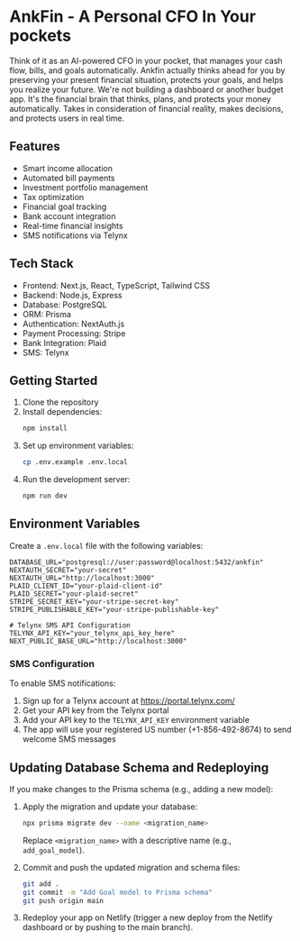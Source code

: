 # AnkFin - A Personal CFO In Your pockets

Think of it as an AI-powered CFO in your pocket, that manages your cash flow, bills, and goals automatically. Ankfin actually thinks ahead for you by preserving your present financial situation, protects your goals, and helps you realize your future. We're not building a dashboard or another budget app. It's the financial brain that thinks, plans, and protects your money automatically. Takes in consideration of financial reality, makes decisions, and protects users in real time.

## Features

- Smart income allocation
- Automated bill payments
- Investment portfolio management
- Tax optimization
- Financial goal tracking
- Bank account integration
- Real-time financial insights
- SMS notifications via Telynx

## Tech Stack

- Frontend: Next.js, React, TypeScript, Tailwind CSS
- Backend: Node.js, Express
- Database: PostgreSQL
- ORM: Prisma
- Authentication: NextAuth.js
- Payment Processing: Stripe
- Bank Integration: Plaid
- SMS: Telynx

## Getting Started

1. Clone the repository
2. Install dependencies:
   ```bash
   npm install
   ```
3. Set up environment variables:
   ```bash
   cp .env.example .env.local
   ```
4. Run the development server:
   ```bash
   npm run dev
   ```

## Environment Variables

Create a `.env.local` file with the following variables:

```
DATABASE_URL="postgresql://user:password@localhost:5432/ankfin"
NEXTAUTH_SECRET="your-secret"
NEXTAUTH_URL="http://localhost:3000"
PLAID_CLIENT_ID="your-plaid-client-id"
PLAID_SECRET="your-plaid-secret"
STRIPE_SECRET_KEY="your-stripe-secret-key"
STRIPE_PUBLISHABLE_KEY="your-stripe-publishable-key"

# Telynx SMS API Configuration
TELYNX_API_KEY="your_telynx_api_key_here"
NEXT_PUBLIC_BASE_URL="http://localhost:3000"
```

### SMS Configuration

To enable SMS notifications:

1. Sign up for a Telynx account at https://portal.telynx.com/
2. Get your API key from the Telynx portal
3. Add your API key to the `TELYNX_API_KEY` environment variable
4. The app will use your registered US number (+1-856-492-8674) to send welcome SMS messages

## Updating Database Schema and Redeploying

If you make changes to the Prisma schema (e.g., adding a new model):

1. Apply the migration and update your database:
   ```bash
   npx prisma migrate dev --name <migration_name>
   ```
   Replace `<migration_name>` with a descriptive name (e.g., `add_goal_model`).

2. Commit and push the updated migration and schema files:
   ```bash
   git add .
   git commit -m "Add Goal model to Prisma schema"
   git push origin main
   ```

3. Redeploy your app on Netlify (trigger a new deploy from the Netlify dashboard or by pushing to the main branch).